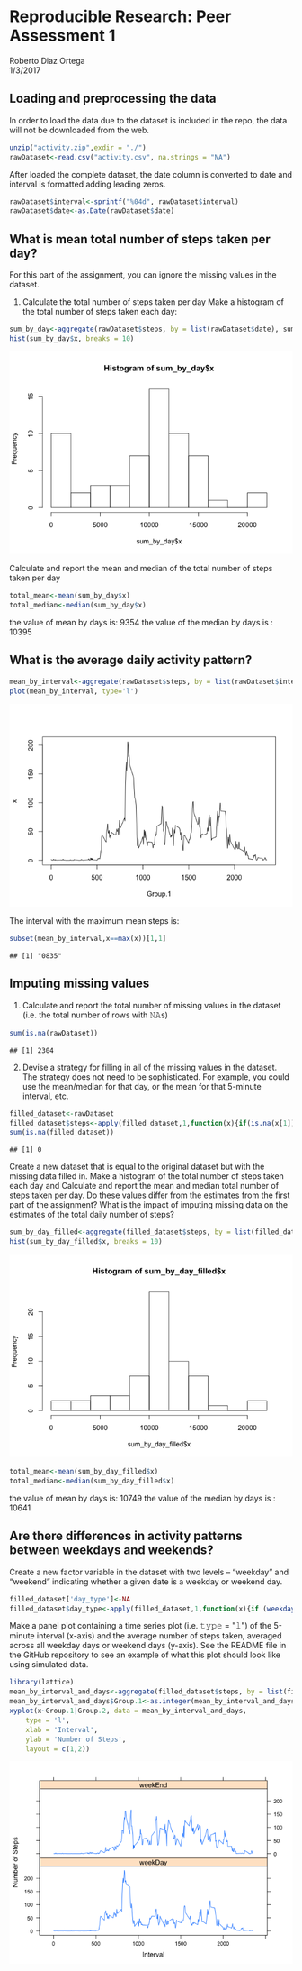 # Reproducible Research: Peer Assessment 1
Roberto Diaz Ortega  
1/3/2017  


## Loading and preprocessing the data
In order to load the data due to the dataset is included in the repo, the data will not be downloaded from the web.


```r
unzip("activity.zip",exdir = "./")
rawDataset<-read.csv("activity.csv", na.strings = "NA")
```

After loaded the complete dataset, the date column is converted to date and interval is formatted adding leading zeros. 

```r
rawDataset$interval<-sprintf("%04d", rawDataset$interval)
rawDataset$date<-as.Date(rawDataset$date)
```


## What is mean total number of steps taken per day?
For this part of the assignment, you can ignore the missing values in the dataset.

1. Calculate the total number of steps taken per day Make a histogram of the total number of steps taken each day:

```r
sum_by_day<-aggregate(rawDataset$steps, by = list(rawDataset$date), sum, na.rm=TRUE)
hist(sum_by_day$x, breaks = 10)
```

![](PA1_template_files/figure-html/unnamed-chunk-3-1.png)<!-- -->

Calculate and report the mean and median of the total number of steps taken per day

```r
total_mean<-mean(sum_by_day$x)
total_median<-median(sum_by_day$x)
```
the value of mean by days is: 9354
the value of the median by days is : 10395 

## What is the average daily activity pattern?

```r
mean_by_interval<-aggregate(rawDataset$steps, by = list(rawDataset$interval), mean, na.rm=TRUE)
plot(mean_by_interval, type='l')
```

![](PA1_template_files/figure-html/unnamed-chunk-5-1.png)<!-- -->

The interval with the maximum mean steps is:

```r
subset(mean_by_interval,x==max(x))[1,1]
```

```
## [1] "0835"
```
## Imputing missing values

1. Calculate and report the total number of missing values in the dataset (i.e. the total number of rows with 𝙽𝙰s)

```r
sum(is.na(rawDataset))
```

```
## [1] 2304
```

2. Devise a strategy for filling in all of the missing values in the dataset. The strategy does not need to be sophisticated. For example, you could use the mean/median for that day, or the mean for that 5-minute interval, etc.

```r
filled_dataset<-rawDataset
filled_dataset$steps<-apply(filled_dataset,1,function(x){if(is.na(x[1])){ x=as.integer(mean_by_interval[mean_by_interval$Group.1==x[3],2]) } else as.integer(x[1])})
sum(is.na(filled_dataset))
```

```
## [1] 0
```
Create a new dataset that is equal to the original dataset but with the missing data filled in.
Make a histogram of the total number of steps taken each day and Calculate and report the mean and median total number of steps taken per day. Do these values differ from the estimates from the first part of the assignment? What is the impact of imputing missing data on the estimates of the total daily number of steps?

```r
sum_by_day_filled<-aggregate(filled_dataset$steps, by = list(filled_dataset$date), sum, na.rm=TRUE)
hist(sum_by_day_filled$x, breaks = 10)
```

![](PA1_template_files/figure-html/unnamed-chunk-9-1.png)<!-- -->

```r
total_mean<-mean(sum_by_day_filled$x)
total_median<-median(sum_by_day_filled$x)
```
the value of mean by days is: 10749
the value of the median by days is : 10641

## Are there differences in activity patterns between weekdays and weekends?

Create a new factor variable in the dataset with two levels – “weekday” and “weekend” indicating whether a given date is a weekday or weekend day.

```r
filled_dataset['day_type']<-NA
filled_dataset$day_type<-apply(filled_dataset,1,function(x){if (weekdays(as.Date(x[2])) %in% c('sábado','domingo')){x[4]='weekEnd'} else {x[4]='weekDay'}})
```
Make a panel plot containing a time series plot (i.e. 𝚝𝚢𝚙𝚎 = "𝚕") of the 5-minute interval (x-axis) and the average number of steps taken, averaged across all weekday days or weekend days (y-axis). See the README file in the GitHub repository to see an example of what this plot should look like using simulated data.

```r
library(lattice)
mean_by_interval_and_days<-aggregate(filled_dataset$steps, by = list(filled_dataset$interval, filled_dataset$day_type), mean)
mean_by_interval_and_days$Group.1<-as.integer(mean_by_interval_and_days$Group.1)
xyplot(x~Group.1|Group.2, data = mean_by_interval_and_days,
    type = 'l',
    xlab = 'Interval',
    ylab = 'Number of Steps',
    layout = c(1,2))
```

![](PA1_template_files/figure-html/unnamed-chunk-12-1.png)<!-- -->
